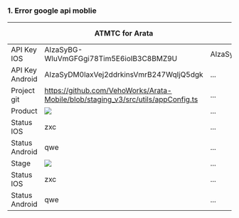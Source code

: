 ### 1. Error google api moblie
| | ATMTC for Arata | ATMTC for GLA | ATMTC for Yamapan | ATMTC demo(2/9/2022) |
| ------ | ------ | ------ | ------ | ------ |
| API Key IOS | AIzaSyBG-WluVmGFGgi78Tim5E6ioIB3C8BMZ9U | AIzaSyAlWfiOYIbs9V02ZbZxcDlS5KNBv_TqA9U | AIzaSyCeIZL9iZQX-xacY0evlvpsg2u0kmga3GE | NONE |
| API Key Android | AIzaSyDM0laxVej2ddrkinsVmrB247WqIjQ5dgk | ... | ... | NONE |
| Project git  | https://github.com/VehoWorks/Arata-Mobile/blob/staging_v3/src/utils/appConfig.ts | ... |
| Product  | ![](https://res.cloudinary.com/do5mcnq9w/image/upload/v1695092280/error_api_google/Api_key_product_ios_arata.png) | ... |
| Status IOS  | zxc | ... |
| Status Android  | qwe | ... |
| Stage  | ![](https://res.cloudinary.com/do5mcnq9w/image/upload/v1695020743/server_deploy/file%20build%20ios.png) | ... |
| Status IOS  | zxc | ... |
| Status Android  | qwe | ... |
